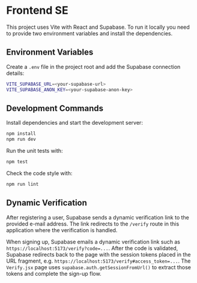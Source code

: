 # Frontend SE

This project uses Vite with React and Supabase. To run it locally you need to provide two environment variables and install the dependencies.

## Environment Variables

Create a `.env` file in the project root and add the Supabase connection details:

```bash
VITE_SUPABASE_URL=<your-supabase-url>
VITE_SUPABASE_ANON_KEY=<your-supabase-anon-key>
```

## Development Commands

Install dependencies and start the development server:

```bash
npm install
npm run dev
```

Run the unit tests with:

```bash
npm test
```

Check the code style with:

```bash
npm run lint
```

## Dynamic Verification

After registering a user, Supabase sends a dynamic verification link to the provided e-mail address. The link redirects to the `/verify` route in this application where the verification is handled.

When signing up, Supabase emails a dynamic verification link such as `https://localhost:5173/verify?code=...`. After the code is validated, Supabase redirects back to the page with the session tokens placed in the URL fragment, e.g. `https://localhost:5173/verify#access_token=...`. The `Verify.jsx` page uses `supabase.auth.getSessionFromUrl()` to extract those tokens and complete the sign-up flow.
